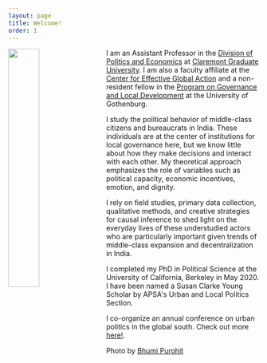 ```yaml
---
layout: page
title: Welcome!
order: 1
---
```


<!-- Google tag (gtag.js) -->
<script async src="https://www.googletagmanager.com/gtag/js?id=G-95H7WJPKDP"></script>
<script>
  window.dataLayer = window.dataLayer || [];
  function gtag(){dataLayer.push(arguments);}
  gtag('js', new Date());

  gtag('config', 'G-95H7WJPKDP');
</script>
<img style="float: left;padding-right: 20px;" src="picture2.png"  width="35%" height="35%">


I am an Assistant Professor in the [Division of Politics and Economics](https://www.cgu.edu/school/ssspe/division-of-politics-economics/) at [Claremont Graduate University](https://www.cgu.edu). I am also a faculty affiliate at the [Center for Effective Global Action](https://cega.berkeley.edu) and a non-resident fellow in the [Program on Governance and Local Development](https://gld.gu.se) at the University of Gothenburg.


I study the political behavior of middle-class citizens and bureaucrats in India. These individuals are at the center of institutions for local governance here, but we know little about how they make decisions and interact with each other. My theoretical approach emphasizes the role of variables such as political capacity, economic incentives, emotion, and dignity. 

I rely on field studies, primary data collection, qualitative methods, and creative strategies for causal inference to shed light on the everyday lives of these understudied actors who are particularly important given trends of middle-class expansion and decentralization in India.

I completed my PhD in Political Science at the University of California, Berkeley in May 2020. I have been named a Susan Clarke Young Scholar by APSA's Urban and Local Politics Section. 

I co-organize an annual conference on urban politics in the global south. Check out more [here!](https://www.globalsouthurbanpols.com).


Photo by [Bhumi Purohit](https://www.bhumipurohit.com)



